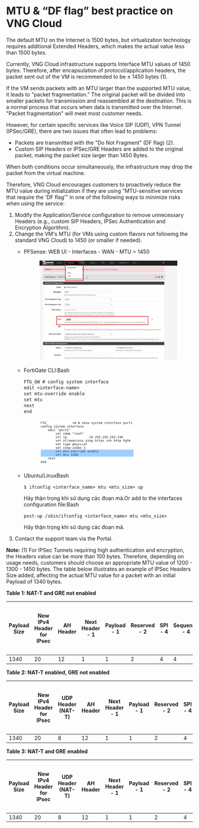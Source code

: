 # MTU & “DF flag” best practice on VNG Cloud

The default MTU on the Internet is 1500 bytes, but virtualization technology requires additional Extended Headers, which makes the actual value less than 1500 bytes.

Currently, VNG Cloud infrastructure supports Interface MTU values of 1450 bytes. Therefore, after encapsulation of protocol/application headers, the packet sent out of the VM is recommended to be ≤ 1450 bytes (1).

If the VM sends packets with an MTU larger than the supported MTU value, it leads to "packet fragmentation." The original packet will be divided into smaller packets for transmission and reassembled at the destination. This is a normal process that occurs when data is transmitted over the Internet. "Packet fragmentation" will meet most customer needs.

However, for certain specific services like Voice SIP (UDP), VPN Tunnel (IPSec/GRE), there are two issues that often lead to problems:

* Packets are transmitted with the "Do Not Fragment" (DF flag) (2).
* Custom SIP Headers or IPSec/GRE Headers are added to the original packet, making the packet size larger than 1450 Bytes.

When both conditions occur simultaneously, the infrastructure may drop the packet from the virtual machine.

Therefore, VNG Cloud encourages customers to proactively reduce the MTU value during initialization if they are using "MTU-sensitive services that require the 'DF flag'" in one of the following ways to minimize risks when using the service:

1. Modify the Application/Service configuration to remove unnecessary Headers (e.g., custom SIP Headers, IPSec Authentication and Encryption Algorithm).
2. Change the VM's MTU (for VMs using custom flavors not following the standard VNG Cloud) to 1450 (or smaller if needed).
   *   PFSense: WEB UI - Interfaces - WAN - MTU = 1450&#x20;

       <figure><img src="../../../../.gitbook/assets/image (7) (1) (1) (1) (1) (1).png" alt=""><figcaption></figcaption></figure>
   *   FortiGate CLI:Bash

       ```
       FTG_GW # config system interface
       edit <interface-name>
       set mtu-override enable
       set mtu 
       next
       end
       ```

       <figure><img src="../../../../.gitbook/assets/image (8) (1) (1) (1) (1) (1).png" alt="" width="260"><figcaption></figcaption></figure>
   *   Ubuntu/LinuxBash

       ```
       $ ifconfig <interface_name> mtu <mtu_size> up
       ```

       Hãy thận trọng khi sử dụng các đoạn mã.Or add to the interfaces configuration file:Bash

       ```
       post-up /sbin/ifconfig <interface_name> mtu <mtu_size>
       ```

       Hãy thận trọng khi sử dụng các đoạn mã.
3. Contact the support team via the Portal.

**Note:** (1) For IPSec Tunnels requiring high authentication and encryption, the Headers value can be more than 100 bytes. Therefore, depending on usage needs, customers should choose an appropriate MTU value of 1200 - 1300 - 1450 bytes. The table below illustrates an example of IPSec Headers Size added, affecting the actual MTU value for a packet with an initial Payload of 1340 bytes.

**Table 1: NAT-T and GRE not enabled**

| Payload Size | New IPv4 Header for IPsec | AH Header | Next Header - 1 | Payload - 1 | Reserved - 2 | SPI - 4 | Sequence - 4 | AH Digest | ESP Header | SPI - 4 | Sequence - 4 | ESP IV | Original IPv4 Header | Original IPv4 Payload | ESP Trailer | ESP Pad - 2 | Pad Length - 1 | Next Header - 1 | ESP ICV - 32 | Total IPsec Packet Size sending out from VM |
| ------------ | ------------------------- | --------- | --------------- | ----------- | ------------ | ------- | ------------ | --------- | ---------- | ------- | ------------ | ------ | -------------------- | --------------------- | ----------- | ----------- | -------------- | --------------- | ------------ | ------------------------------------------- |
| 1340         | 20                        | 12        | 1               | 1           | 2            | 4       | 4            | 12        | 8          | 4       | 4            | 16     | 20                   | 1320                  | 36          | 2           | 1              | 1               | 32           | 1444                                        |

**Table 2: NAT-T enabled, GRE not enabled**

| Payload Size | New IPv4 Header for IPsec | UDP Header (NAT-T) | AH Header | Next Header - 1 | Payload - 1 | Reserved - 2 | SPI - 4 | Sequence - 4 | AH Digest | ESP Header | SPI - 4 | Sequence - 4 | ESP IV | Original IPv4 Header | Original IPv4 Payload | ESP Trailer | ESP Pad - 2 | Pad Length - 1 | Next Header - 1 | ESP ICV - 32 | Total IPsec Packet Size sending out from VM |
| ------------ | ------------------------- | ------------------ | --------- | --------------- | ----------- | ------------ | ------- | ------------ | --------- | ---------- | ------- | ------------ | ------ | -------------------- | --------------------- | ----------- | ----------- | -------------- | --------------- | ------------ | ------------------------------------------- |
| 1340         | 20                        | 8                  | 12        | 1               | 1           | 2            | 4       | 4            | 12        | 8          | 4       | 4            | 16     | 20                   | 1320                  | 36          | 2           | 1              | 1               | 32           | 1452                                        |

**Table 3: NAT-T and GRE enabled**

| Payload Size | New IPv4 Header for IPsec | UDP Header (NAT-T) | AH Header | Next Header - 1 | Payload - 1 | Reserved - 2 | SPI - 4 | Sequence - 4 | AH Digest | ESP Header | SPI - 4 | Sequence - 4 | ESP IV | New IPv4 Header for GRE | GRE Header + Tunnel Key | Original IPv4 Header | Original IPv4 Payload | ESP Trailer | ESP Pad - 6 | Pad Length - 1 | Next Header - 1 | ESP ICV - 32 | Total IPsec Packet Size sending out from VM |
| ------------ | ------------------------- | ------------------ | --------- | --------------- | ----------- | ------------ | ------- | ------------ | --------- | ---------- | ------- | ------------ | ------ | ----------------------- | ----------------------- | -------------------- | --------------------- | ----------- | ----------- | -------------- | --------------- | ------------ | ------------------------------------------- |
| 1340         | 20                        | 8                  | 12        | 1               | 1           | 2            | 4       | 4            | 12        | 8          | 4       | 4            | 16     | 20                      | 8                       | 20                   | 1320                  | 40          | 6           | 1              | 1               | 32           | 1484                                        |
